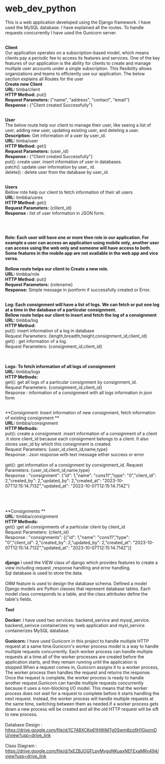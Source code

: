 # web_dev_python

This is a web application developed using the Django framework. I have used the MySQL database. I have explained all the routes. To handle requests concurrently I have used the Gunicorn server. <br><br>

**Client**<br>
Our application operates on a subscription-based model, which means clients pay a periodic fee to access its features and services. One of the key features of our application is the ability for clients to create and manage multiple user accounts under a single subscription. This flexibility allows organizations and teams to efficiently use our application. The below section explains all Routes for the user
<br>
**Create new Client**
<br>
**URL:** timba/client
<br>
**HTTP Method:** put()
<br>
**Request Parameters:** {"name", "address", "contact", "email"}
<br>
**Response :** {"Client created Successfully"}
<br><br>

    
**User**<br>
The below route help our client to manage their user, like seeing a list of user, adding new user, updating existing user, and deleting a user.<br>
**Description:** Get information of a user by user_id.
<br>
**URL:** timba/user
<br>
**HTTP Method:** get()
<br>
**Request Parameters:** {user_id}
<br>
**Response :** {"Client created Successfully"}
<br>
put(): create user. insert information of user in databases.<br>
patch() :update user information by user_ id.<br>
delete() : delete user from the database by user_id.<br><br>

    
**Users**<br>Bellow rote help our client to fetch information of their all users<br>
**URL:** timbba/usres<br>
**HTTP Method:** get()<br>
**Request Parameters:** {clilent_id}<br>
**Response :** list of user information in JSON form.<br>

<br><br>
    
**Role: Each user will have one or more then  role in our application. For example a user can access an application using mobile only, another user can access using the web only and someone will have access to both. Some features in the mobile app are not available in the web app and vice versa.**  <br>   
**Bellow route helps our client to Create a new role.**<br>
**URL:** timbba/role<br>
**HTTP Method:** put()<br>
**Request Parameters:** {rolename}<br>
**Response:** Simple message in jsonform if successfully created or Error.<br><br>

**Log: Each consignment will have a list of logs. We can fetch or put one log at a time in the database of a particular consignment.**<br>
**Bellow route helps our client to insert and fetch the log of a consignment**<br>
**URL:** timbba/log<br>
**HTTP Method:**<br>
put(): insert information of a log in database<br>
Request Parameters: {length,breadth,height,consignment_id,client_id}<br>
get() : get information of a log.<br>
Request Parameters: {consignment_id,client_id}<br>
<br><br>
    
**Logs:  To fetch information of all logs of consignment**<br>
**URL:** timbba/logs<br>
**HTTP Methods:**<br>
    get(): get all logs of a particular consignment by consignment_id.<br>
    Request Parameters: {consignment_id,client_id}<br>
    Response : information of a consignment with all logs information in json form<br><br>
    
**Consignment: Insert information of new consignment, fetch information of existing consignment **<br>
**URL:** timbba/consignment<br>
**HTTP Methods:**<br>
put(): create a consignment .insert information of a consignment of a client .it store client_id because each consignment belongs to a client. It also stores user_id by which this consignment is created.<br>
Request Parameters: {user_id,client_id,name,type}<br>
Response : Json response with text message either success or error<br><br>
get(): get information of a consignment by consignment_id.
Request Parameters: {user_id,client_id,name,type}<br>
Response :   "consignment": {"id": 1,"name": "cons11","type": "0","client_id": 2,"created_by": 2,"updated_by": 2,"created_at": "2023-10-07T12:15:14.713Z","updated_at": "2023-10-07T12:15:14.714Z"}
<br>
<br><br><br>
    
**Consignments  **<br>
**URL:** timbba/consignment<br>
**HTTP Methods:**<br>
get() :get all consignments of a particular client by client_id <br>
Request Parameters: {client_id}<br>
Response :   "consignments": [{"id": 1,"name": "cons11","type": "0","client_id": 2,"created_by": 2,"updated_by": 2,"created_at": "2023-10-07T12:15:14.713Z","updated_at": "2023-10-07T12:15:14.714Z"}]
<br><br>

**django**
I used the VIEW class of django which provides features to create a view including request ,response handling and error handling.
<br>Sql database is used to store the data.<br>
<br>ORM feature is used to design the database schema. Defined a model Django models are Python classes that represent database tables. Each model class corresponds to a table, and the class attributes define the table's fields.<br>
<br>
**Tool**
<br>
<br>
**Docker:** I have used two services: backend_service and mysql_service. backend_serivce containerizes my web application and mysl_service containerizes MySQL database.<br>
<br>
**Gunicorn:**
 I have used Gunicorn in this project to handle multiple HTTP request at a same time.Gunicorn's worker process model is a way to handle multiple requests concurrently. Each worker process can handle multiple requests at a time.all of the worker processes are created before the application starts, and they remain running until the application is stopped.When a request comes in, Gunicorn assigns it to a worker process, The worker process then handles the request and returns the response. Once the request is complete, the worker process is ready to handle another request.Gunicorn can handle multiple requests concurrently because it uses a non-blocking I/O model. This means that the worker process does not wait for a request to complete before it starts handling the next request. Instead, the worker process will handle multiple requests at the same time, switching between them as needed.if a worker process gets down a new process will be created and all the old HTTP request will be sift to new process.<br>
<br>Database Design : https://drive.google.com/file/d/1C748XCKq61HWiMTg0Swm8zz6H1GpzmDU/view?usp=drive_link<br>
<br>Class Diagram : https://drive.google.com/file/d/1xEZBJOGFLpyMvgoNKuaxNEFExaMRx494/view?usp=drive_link<br>

